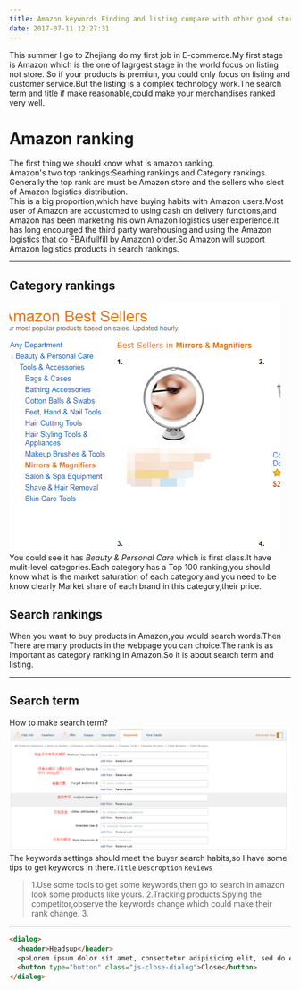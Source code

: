 ```yaml
---
title: Amazon keywords Finding and listing compare with other good store
date: 2017-07-11 12:27:31
---
```


This summer I go to Zhejiang do my first job in E-commerce.My first stage is Amazon which is the one of lagrgest stage in the world focus on listing not store. 
So if your products is premiun, you could only focus on listing and customer service.But the listing is a complex technology work.The search term and title if make reasonable,could make your merchandises ranked very well.  

 
# Amazon ranking # 


The first thing we should know what is amazon ranking.  
Amazon's two top rankings:Searhing rankings and Category rankings.  
Generally the top rank are must be Amazon store and the sellers who slect of Amazon logistics distribution.  
This is a big proportion,which have buying habits with Amazon users.Most user of Amazon are accustomed to using cash on delivery functions,and Amazon has been marketing his own Amazon logistics user experience.It has long encourged the third party warehousing and  using the Amazon logistics that do FBA(fullfill by Amazon) order.So Amazon will support Amazon logistics products in search rankings. 

--- 

## Category rankings ##

![loading...](/images/Amazon_store/node_rank.png "Category rankings") 
You could see it has *Beauty & Personal Care* which is first class.It have mulit-level categories.Each category has a Top 100 ranking,you should know what is the market saturation of each category,and you need to be know clearly Market share of each brand in this category,their price.
## Search rankings ##  
When you want to buy products in Amazon,you would search words.Then There are many products in the webpage you can choice.The rank is as important as category ranking in Amazon.So it is about search term and listing.

---

## Search term ## 

How to make search term?    
![loading...](/images/Amazon_store/Keywords.png "Search Term")  
The keywords settings should meet the buyer search habits,so I have some tips to get keywords in there.`Title` `Descroption` `Reviews`  

> 1.Use some tools to get some keywords,then go to search in amazon look some products like yours.
> 2.Tracking products.Spying the competitor,observe the keywords change which could make their rank change.
> 3.


---



```html
<dialog>
  <header>Headsup</header>
  <p>Lorem ipsum dolor sit amet, consectetur adipisicing elit, sed do eiusmod tempor incididunt ut labore et dolore magna.</p>
  <button type="button" class="js-close-dialog">Close</button>
</dialog>
```